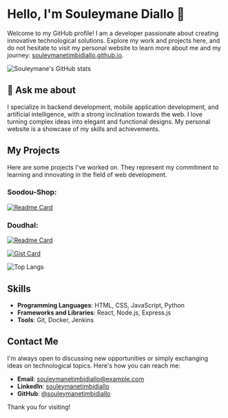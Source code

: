 # Hello, I'm Souleymane Diallo 👋

Welcome to my GitHub profile! I am a developer passionate about creating innovative technological solutions. Explore my work and projects here, and do not hesitate to visit my personal website to learn more about me and my journey: [souleymanetimbidiallo.github.io](https://souleymanetimbidiallo.github.io/).

![Souleymane's GitHub stats](https://github-readme-stats.vercel.app/api?username=souleymanetimbidiallo&show_icons=true&theme=transparent&rank_icon=https://github.githubassets.com/assets/GitHub-Mark-ea2971cee799.png)

## 💬 Ask me about

I specialize in backend development, mobile application development, and artificial intelligence, with a strong inclination towards the web. I love turning complex ideas into elegant and functional designs. My personal website is a showcase of my skills and achievements.

## My Projects

Here are some projects I've worked on. They represent my commitment to learning and innovating in the field of web development.

### Soodou-Shop: 
[![Readme Card](https://github-readme-stats.vercel.app/api/pin/?username=souleymanetimbidiallo&repo=soodou-shop)](https://github.com/souleymanetimbidiallo/soodou-shop)
### Doudhal: 
[![Readme Card](https://github-readme-stats.vercel.app/api/pin/?username=souleymanetimbidiallo&repo=doudhal)](https://github.com/souleymanetimbidiallo/doudhal)

[![Gist Card](https://github-readme-stats.vercel.app/api/gist?id=bbfce31e0217a3689c8d961a356cb10d)](https://gist.github.com/Yizack/bbfce31e0217a3689c8d961a356cb10d/)

<!--![Top Langs](https://github-readme-stats.vercel.app/api/top-langs/?username=anuraghazra&exclude_repo=github-readme-stats,anuraghazra.github.io)-->

![Top Langs](https://github-readme-stats.vercel.app/api/top-langs/?username=souleymanetimbidiallo&langs_count=8&hide_progress=true)

## Skills

- **Programming Languages**: HTML, CSS, JavaScript, Python
- **Frameworks and Libraries**: React, Node.js, Express.js
- **Tools**: Git, Docker, Jenkins

## Contact Me

I'm always open to discussing new opportunities or simply exchanging ideas on technological topics. Here's how you can reach me:

- **Email**: [souleymanetimbidiallo@example.com](mailto:souleymanetimbidiallo@gmail.com)
- **LinkedIn**: [souleymanetimbidiallo](https://www.linkedin.com/in/souleymanetimbidiallo/)
- **GitHub**: [@souleymanetimbidiallo](https://github.com/souleymanetimbidiallo)

Thank you for visiting!
